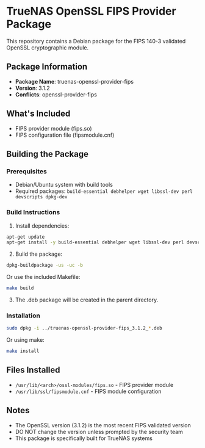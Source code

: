 # TrueNAS OpenSSL FIPS Provider Package

This repository contains a Debian package for the FIPS 140-3 validated OpenSSL cryptographic module.

## Package Information
- **Package Name**: truenas-openssl-provider-fips
- **Version**: 3.1.2
- **Conflicts**: openssl-provider-fips

## What's Included
- FIPS provider module (fips.so)
- FIPS configuration file (fipsmodule.cnf)

## Building the Package

### Prerequisites
- Debian/Ubuntu system with build tools
- Required packages: `build-essential debhelper wget libssl-dev perl devscripts dpkg-dev`

### Build Instructions

1. Install dependencies:
```bash
apt-get update
apt-get install -y build-essential debhelper wget libssl-dev perl devscripts dpkg-dev
```

2. Build the package:
```bash
dpkg-buildpackage -us -uc -b
```

Or use the included Makefile:
```bash
make build
```

3. The .deb package will be created in the parent directory.

### Installation
```bash
sudo dpkg -i ../truenas-openssl-provider-fips_3.1.2_*.deb
```

Or using make:
```bash
make install
```

## Files Installed
- `/usr/lib/<arch>/ossl-modules/fips.so` - FIPS provider module
- `/usr/lib/ssl/fipsmodule.cnf` - FIPS module configuration

## Notes
- The OpenSSL version (3.1.2) is the most recent FIPS validated version
- DO NOT change the version unless prompted by the security team
- This package is specifically built for TrueNAS systems
